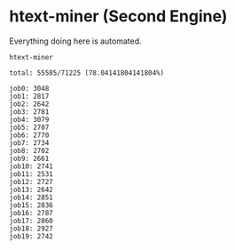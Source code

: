 # htext-miner (Second Engine)

Everything doing here is automated.

```
htext-miner

total: 55585/71225 (78.04141804141804%)

job0: 3048
job1: 2817
job2: 2642
job3: 2781
job4: 3079
job5: 2707
job6: 2770
job7: 2734
job8: 2702
job9: 2661
job10: 2741
job11: 2531
job12: 2727
job13: 2642
job14: 2851
job15: 2836
job16: 2787
job17: 2860
job18: 2927
job19: 2742
```